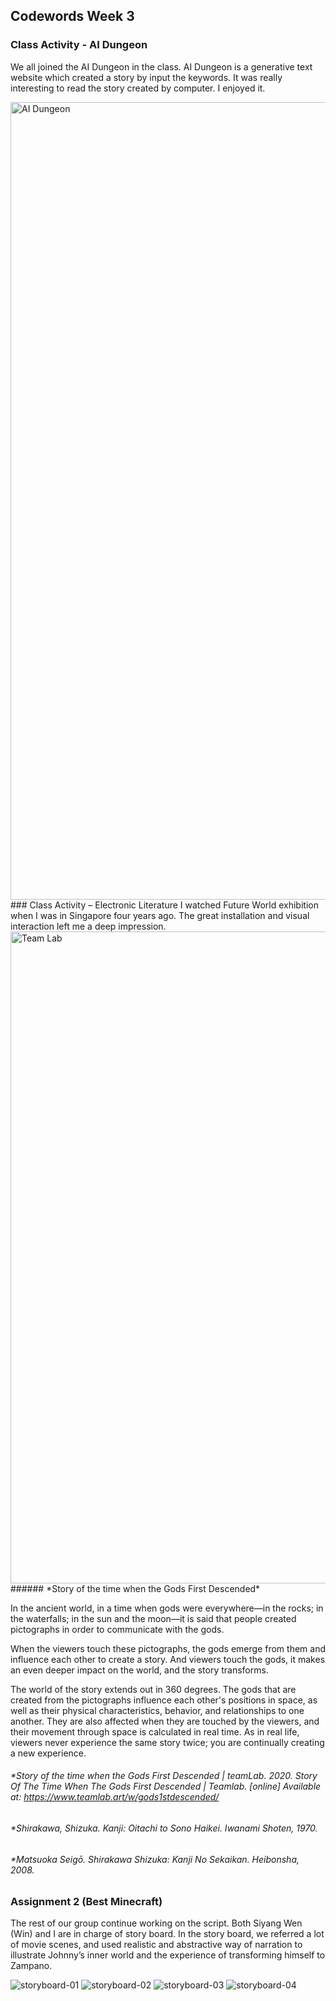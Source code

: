 ## Codewords Week 3
### Class Activity - AI Dungeon
We all joined the AI Dungeon in the class. AI Dungeon is a generative text website which created a story by input the keywords. It was really interesting to read the story created by computer. I enjoyed it. 

<img width="1276" alt="AI Dungeon" src="https://user-images.githubusercontent.com/68985217/92239899-14210180-eeff-11ea-86c7-23498b9a251a.png">
### Class Activity – Electronic Literature
I watched Future World exhibition when I was in Singapore four years ago. The great installation and visual interaction left me a deep impression. 

<img width="1043" alt="Team Lab" src="https://user-images.githubusercontent.com/68985217/92239961-2e5adf80-eeff-11ea-8e2b-415d905ed5e5.png">
###### *Story of the time when the Gods First Descended*

In the ancient world, in a time when gods were everywhere—in the rocks; in the waterfalls; in the sun and the moon—it is said that people created pictographs in order to communicate with the gods.

When the viewers touch these pictographs, the gods emerge from them and influence each other to create a story. And viewers touch the gods, it makes an even deeper impact on the world, and the story transforms.

The world of the story extends out in 360 degrees. The gods that are created from the pictographs influence each other's positions in space, as well as their physical characteristics, behavior, and relationships to one another. They are also affected when they are touched by the viewers, and their movement through space is calculated in real time. As in real life, viewers never experience the same story twice; you are continually creating a new experience.

###### *Story of the time when the Gods First Descended | teamLab. 2020. Story Of The Time When The Gods First Descended | Teamlab. [online] Available at: <https://www.teamlab.art/w/gods1stdescended/> 
###### *Shirakawa, Shizuka. Kanji: Oitachi to Sono Haikei. Iwanami Shoten, 1970.
###### *Matsuoka Seigō. Shirakawa Shizuka: Kanji No Sekaikan. Heibonsha, 2008.

### Assignment 2 (Best Minecraft)
The rest of our group continue working on the script. Both Siyang Wen (Win) and I are in charge of story board. In the story board, we referred a lot of movie scenes, and used realistic and abstractive way of narration to illustrate Johnny’s inner world and the experience of transforming himself to Zampano.

![storyboard-01](https://user-images.githubusercontent.com/68985217/92240129-72e67b00-eeff-11ea-958b-d3fcca0890bd.jpg)
![storyboard-02](https://user-images.githubusercontent.com/68985217/92240270-ad501800-eeff-11ea-9a28-9809ce42a8d3.jpg)
![storyboard-03](https://user-images.githubusercontent.com/68985217/92240338-cf499a80-eeff-11ea-885e-b6f547b192c3.jpg)
![storyboard-04](https://user-images.githubusercontent.com/68985217/92240342-d07ac780-eeff-11ea-843d-bddc27e3c200.jpg)

